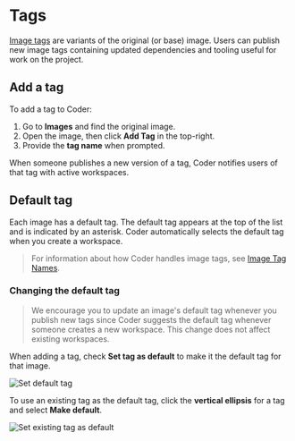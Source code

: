 # Tags

<a href="https://docs.docker.com/engine/reference/commandline/tag/"
target="_blank" rel="noreferrer noopener">Image tags</a> are variants of the
original (or base) image. Users can publish new image tags containing updated
dependencies and tooling useful for work on the project.

## Add a tag

To add a tag to Coder:

1. Go to **Images** and find the original image.
1. Open the image, then click **Add Tag** in the top-right.
1. Provide the **tag name** when prompted.

When someone publishes a new version of a tag, Coder notifies users of that tag
with active workspaces.

## Default tag

Each image has a default tag. The default tag appears at the top of the list and
is indicated by an asterisk. Coder automatically selects the default tag when
you create a workspace.

> For information about how Coder handles image tags, see
> [Image Tag Names](../guides/admin/image-tag-names.md).

### Changing the default tag

> We encourage you to update an image's default tag whenever you publish new
> tags since Coder suggests the default tag whenever someone creates a new
> workspace. This change does not affect existing workspaces.

When adding a tag, check **Set tag as default** to make it the default tag for
that image.

![Set default tag](../assets/images/default-tag.png)

To use an existing tag as the default tag, click the **vertical ellipsis** for a
tag and select **Make default**.

![Set existing tag as default](../assets/images/existing-tag-as-default.png)
